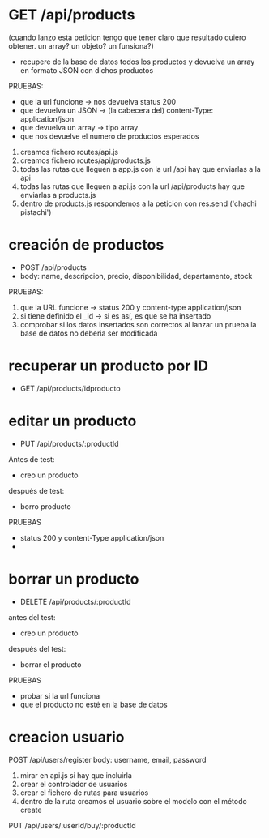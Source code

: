 
# GET /api/products 
(cuando lanzo esta peticion tengo que tener claro que resultado quiero obtener. un array? un objeto? un funsiona?)
- recupere de la base de datos todos los productos y devuelva un array en formato JSON con dichos productos

PRUEBAS:
- que la url funcione -> nos devuelva status 200
- que devuelva un JSON -> (la cabecera del) content-Type: application/json
- que devuelva un array -> tipo array
- que nos devuelve el numero de productos esperados


1. creamos fichero routes/api.js
2. creamos fichero routes/api/products.js
3. todas las rutas que lleguen a app.js con la url /api hay que enviarlas a la api
4. todas las rutas que lleguen a api.js con la url /api/products hay que enviarlas a products.js
5. dentro de products.js respondemos a la peticion con res.send ('chachi pistachi')

# creación de productos

- POST /api/products
- body: name, descripcion, precio, disponibilidad, departamento, stock

PRUEBAS:
1. que la URL funcione -> status 200 y content-type application/json
2. si tiene definido el _id -> si es así, es que se ha insertado
3. comprobar si los datos insertados son correctos
    al lanzar un prueba la base de datos no deberia ser modificada


# recuperar un producto por ID

- GET /api/products/idproducto

# editar un producto
- PUT /api/products/:productId

Antes de test:
- creo un producto

después de test:
- borro producto

PRUEBAS
- status 200 y content-Type application/json
- 

# borrar un producto

- DELETE /api/products/:productId

antes del test:
- creo un producto

después del test:
- borrar el producto

PRUEBAS
- probar si la url funciona
- que el producto no esté en la base de datos

# creacion usuario

POST /api/users/register
body: username, email, password

1. mirar en api.js si hay que incluirla
2. crear el controlador de usuarios
3. crear el fichero de rutas para usuarios
4. dentro de la ruta creamos el usuario sobre el modelo con el método create

PUT /api/users/:userId/buy/:productId